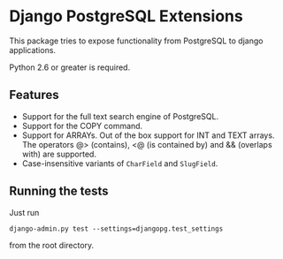 # Django PostgreSQL Extensions

This package tries to expose functionality from PostgreSQL to django
applications.


Python 2.6 or greater is required.


## Features

- Support for the full text search engine of PostgreSQL.
- Support for the COPY command.
- Support for ARRAYs. Out of the box support for INT and TEXT arrays. The
  operators @> (contains), <@ (is contained by) and && (overlaps with) are
  supported.
- Case-insensitive variants of `CharField` and `SlugField`.


## Running the tests

Just run

    django-admin.py test --settings=djangopg.test_settings

from the root directory.
